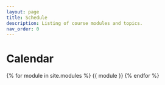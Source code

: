 ```yaml
---
layout: page
title: Schedule
description: Listing of course modules and topics.
nav_order: 0
---
```


# Calendar

{% for module in site.modules %}
{{ module }}
{% endfor %}
